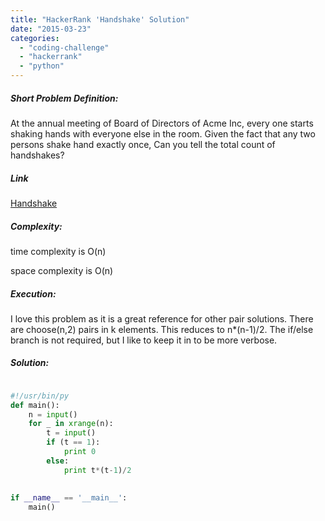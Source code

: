 ```yaml
---
title: "HackerRank 'Handshake' Solution"
date: "2015-03-23"
categories: 
  - "coding-challenge"
  - "hackerrank"
  - "python"
---
```


##### Short Problem Definition:

At the annual meeting of Board of Directors of Acme Inc, every one starts shaking hands with everyone else in the room. Given the fact that any two persons shake hand exactly once, Can you tell the total count of handshakes?

##### Link

[Handshake](https://www.hackerrank.com/challenges/handshake)

##### Complexity:

time complexity is O(n)

space complexity is O(n)

##### Execution:

I love this problem as it is a great reference for other pair solutions. There are choose(n,2) pairs in k elements. This reduces to n\*(n-1)/2. The if/else branch is not required, but I like to keep it in to be more verbose.

##### Solution:

```python

#!/usr/bin/py
def main():
    n = input()
    for _ in xrange(n):
        t = input()
        if (t == 1):
            print 0
        else:
            print t*(t-1)/2
            
    
if __name__ == '__main__':
    main()
```

